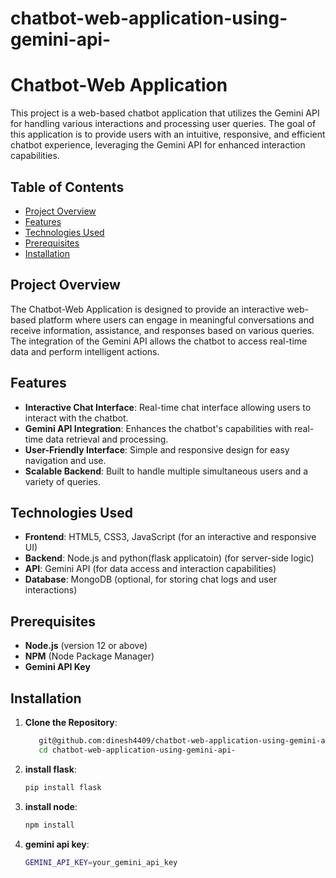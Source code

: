 # chatbot-web-application-using-gemini-api-

# Chatbot-Web Application

This project is a web-based chatbot application that utilizes the Gemini API for handling various interactions and processing user queries. The goal of this application is to provide users with an intuitive, responsive, and efficient chatbot experience, leveraging the Gemini API for enhanced interaction capabilities.

## Table of Contents

- [Project Overview](#project-overview)
- [Features](#features)
- [Technologies Used](#technologies-used)
- [Prerequisites](#prerequisites)
- [Installation](#installation)

## Project Overview

The Chatbot-Web Application is designed to provide an interactive web-based platform where users can engage in meaningful conversations and receive information, assistance, and responses based on various queries. The integration of the Gemini API allows the chatbot to access real-time data and perform intelligent actions.

## Features

- **Interactive Chat Interface**: Real-time chat interface allowing users to interact with the chatbot.
- **Gemini API Integration**: Enhances the chatbot's capabilities with real-time data retrieval and processing.
- **User-Friendly Interface**: Simple and responsive design for easy navigation and use.
- **Scalable Backend**: Built to handle multiple simultaneous users and a variety of queries.

## Technologies Used

- **Frontend**: HTML5, CSS3, JavaScript (for an interactive and responsive UI)
- **Backend**: Node.js and python(flask applicatoin) (for server-side logic)
- **API**: Gemini API (for data access and interaction capabilities)
- **Database**: MongoDB (optional, for storing chat logs and user interactions)
  
## Prerequisites

- **Node.js** (version 12 or above)
- **NPM** (Node Package Manager)
- **Gemini API Key**

## Installation

1. **Clone the Repository**:
   ```bash
      git@github.com:dinesh4409/chatbot-web-application-using-gemini-api-.git
      cd chatbot-web-application-using-gemini-api-
2. **install flask**:
   ```bash
   pip install flask
3. **install node**:
   ```bash
   npm install
4. **gemini api key**:
   ```bash
   GEMINI_API_KEY=your_gemini_api_key


